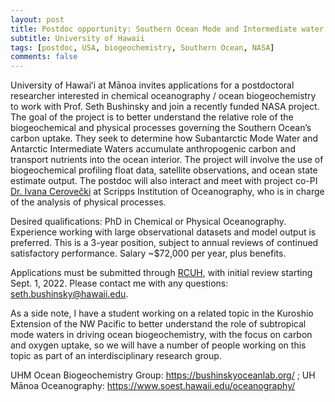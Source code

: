 ```yaml
---
layout: post
title: Postdoc opportunity: Southern Ocean Mode and Intermediate water carbon uptake and biogeochemistry (Manoa, Hawaii)
subtitle: University of Hawaii
tags: [postdoc, USA, biogeochemistry, Southern Ocean, NASA]
comments: false
---
```


University of Hawaiʻi at Mānoa invites applications for a postdoctoral researcher interested in chemical oceanography / ocean biogeochemistry to work with Prof. Seth Bushinsky and join a recently funded NASA project. The goal of the project is to better understand the relative role of the biogeochemical and physical processes governing the Southern Ocean’s carbon uptake. They seek to determine how Subantarctic Mode Water and Antarctic Intermediate Waters accumulate anthropogenic carbon and transport nutrients into the ocean interior. The project will involve the use of biogeochemical profiling float data, satellite observations, and ocean state estimate output. The postdoc will also interact and meet with project co-PI [Dr. Ivana Cerovečki](https://icerovecki.scrippsprofiles.ucsd.edu/) at Scripps Institution of Oceanography, who is in charge of the analysis of physical processes.

Desired qualifications: PhD in Chemical or Physical Oceanography. Experience working with large observational datasets and model output is preferred.  This is a 3-year position, subject to annual reviews of continued satisfactory performance. Salary ~$72,000 per year, plus benefits.

Applications must be submitted through [RCUH](https://www.hirenethawaii.com/vosnet/jobbanks/jobdetails.aspx?enc=93Iq7cbf4wxXV4gFZceyHS7ZKbuk8K3ED/TLuVRadFopLEH48icoIYfTDsDCtTn801y85YZt/8JS6MiNP5N11Sc7+jB0uXAdE1q6xGgu/2cMoOlOuNC62j0v0pxs+2tv), with initial review starting Sept. 1, 2022. Please contact me with any questions: seth.bushinsky@hawaii.edu.

As a side note, I have a student working on a related topic in the Kuroshio Extension of the NW Pacific to better understand the role of subtropical mode waters in driving ocean biogeochemistry, with the focus on carbon and oxygen uptake, so we will have a number of people working on this topic as part of an interdisciplinary research group.

UHM Ocean Biogeochemistry Group:  <https://bushinskyoceanlab.org/> ; UH Mānoa Oceanography: <https://www.soest.hawaii.edu/oceanography/>
